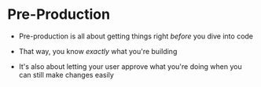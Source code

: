 # Pre-Production

- Pre-production is all about getting things right *before* you dive into code

- That way, you know *exactly* what you're building

- It's also about letting your user approve what you're doing when you can
still make changes easily
